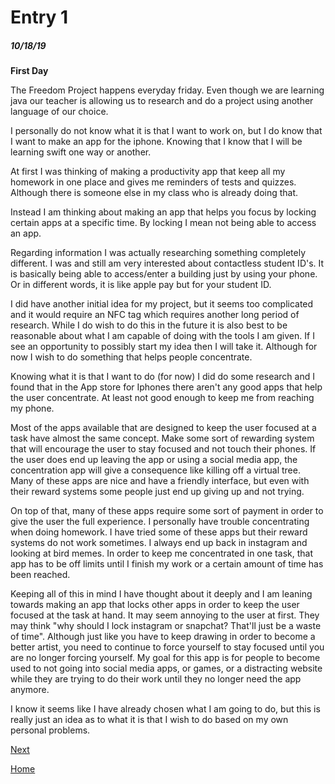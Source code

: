 # Entry 1
##### 10/18/19



**First Day**

The Freedom Project happens everyday friday. Even though we are learning java our teacher
is allowing us to research and do a project using another language of our choice.

I personally do not know what it is that I want to work on, but I do know that I want to make an app for the iphone.
Knowing that I know that I will be learning swift one way or another.

At first I was thinking of making a productivity app that keep all my homework in one place and gives me reminders of tests and quizzes.
Although there is someone else in my class who is already doing that.

Instead I am thinking about making an app that helps you focus by locking certain apps
at a specific time. By locking I mean not being able to access an app.

Regarding information I was actually researching something completely different.
I was and still am very interested about contactless student ID's. It is basically being
able to access/enter a building just by using your phone. Or in different words, it is like apple pay
but for your student ID.

I did have another initial idea for my project, but it seems too complicated and it would require
an NFC tag which requires another long period of research.
While I do wish to do this in the future it is also best to be reasonable about what I am capable of doing
with the tools I am given. If I see an opportunity to possibly start my idea then I will take it.
Although for now I wish to do something that helps people concentrate.

Knowing what it is that I want to do (for now) I did do some research and I found that in the App store for Iphones
there aren't any good apps that help the user concentrate. At least not good enough to keep me from reaching my phone.

Most of the apps available that are designed to keep the user focused at a task have almost the same concept.
Make some sort of rewarding system that will encourage the user to stay focused and not touch their phones.
If the user does end up leaving the app or using a social media app, the concentration app will give a consequence
like killing off a virtual tree.
Many of these apps are nice and have a friendly interface, but even with their reward systems some people just end up giving up and not trying.

On top of that, many of these apps require some sort of payment in order to give the user the full experience.
I personally have trouble concentrating when doing homework. I have tried some of these apps but their reward systems do not work sometimes.
I always end up back in instagram and looking at bird memes.
In order to keep me concentrated in one task, that app has to be off limits until I finish my work or a certain amount of time has been reached.

Keeping all of this in mind I have thought about it deeply and I am leaning towards making an app that locks other apps in order to keep the user
focused at the task at hand. It may seem annoying to the user at first.
They may think "why should I lock instagram or snapchat? That'll just be a waste of time".
Although just like you have to keep drawing in order to become a better artist, you need to continue to force yourself to stay focused until you are no longer
forcing yourself. My goal for this app is for people to become used to not going into social media apps, or games, or a distracting website while they are trying to do their work
until they no longer need the app anymore.

I know it seems like I have already chosen what I am going to do, but this is really
just an idea as to what it is that I wish to do based on my own personal problems.



[Next](entry02.md)

[Home](../README.md)